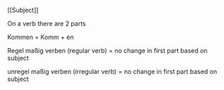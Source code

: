 [[Subject]]

On a verb there are 2 parts

Kommen = Komm + en

Regel maßig verben (regular verb) = no change in first part based on subject

unregel maßig verben (irregular verb) = no change in first part based on subject